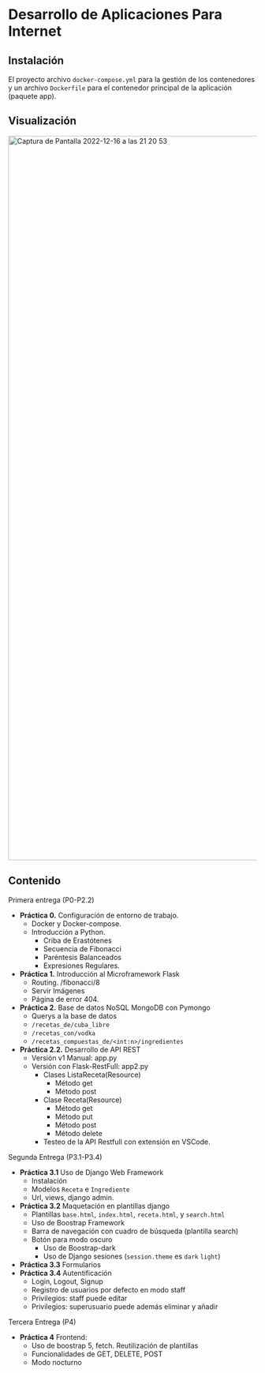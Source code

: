 # Desarrollo de Aplicaciones Para Internet

## Instalación

El proyecto archivo `docker-compose.yml` para la gestión de los 
contenedores y un archivo `Dockerfile` para el contenedor principal de
la aplicación (paquete app).

## Visualización

<img width="1468" alt="Captura de Pantalla 2022-12-16 a las 21 20 53" src="https://user-images.githubusercontent.com/1909548/208182759-296aee88-6e65-484b-91f6-f131014ce22a.png">


## Contenido

Primera entrega (P0-P2.2)

- **Práctica 0.** Configuración de entorno de trabajo. 
    - Docker y Docker-compose.
    - Introducción a Python.
        - Criba de Erastótenes
        - Secuencia de Fibonacci
        - Paréntesis Balanceados
        - Expresiones Regulares.
- **Práctica 1.** Introducción al Microframework Flask
    - Routing. /fibonacci/8
    - Servir Imágenes
    - Página de error 404.
- **Práctica 2.** Base de datos NoSQL MongoDB con Pymongo
    - Querys a la base de datos
    - `/recetas_de/cuba_libre`
    - `/recetas_con/vodka`
    - `/recetas_compuestas_de/<int:n>/ingredientes`
- **Práctica 2.2.** Desarrollo de API REST
    - Versión v1 Manual: app.py
    - Versión con Flask-RestFull: app2.py
        - Clases ListaReceta(Resource)
            - Método get
            - Método post
        - Clase Receta(Resource)
            - Método get
            - Método put
            - Método post
            - Método delete
        - Testeo de la API Restfull con extensión en VSCode.

Segunda Entrega (P3.1-P3.4)

- **Práctica 3.1** Uso de Django Web Framework
    - Instalación
    - Modelos `Receta` e `Ingrediente`
    - Url, views, django admin.
- **Práctica 3.2** Maquetación en plantillas django
    - Plantillas `base.html`, `index.html`, `receta.html`, y `search.html`
    - Uso de Boostrap Framework
    - Barra de navegación con cuadro de búsqueda (plantilla search)
    - Botón para modo oscuro
        - Uso de Boostrap-dark
        - Uso de Django sesiones (`session.theme` es `dark` `light`)
- **Práctica 3.3** Formularios
- **Práctica 3.4** Autentificación
    - Login, Logout, Signup
    - Registro de usuarios por defecto en modo staff
    - Privilegios: staff puede editar
    - Privilegios: superusuario puede además eliminar y añadir

Tercera Entrega (P4)

- **Práctica 4** Frontend:
    - Uso de boostrap 5, fetch. Reutilización de plantillas
    - Funcionalidades de GET, DELETE, POST
    - Modo nocturno
